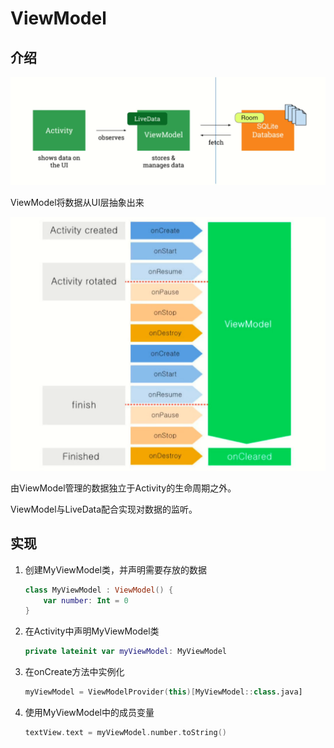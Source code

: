 # ViewModel

## 介绍

![image-20221102170743112](./assets/mvc.png)

ViewModel将数据从UI层抽象出来

![image-20221102190253813](./assets/image-20221102190253813.png)

由ViewModel管理的数据独立于Activity的生命周期之外。

ViewModel与LiveData配合实现对数据的监听。

## 实现

1. 创建MyViewModel类，并声明需要存放的数据

   ```kotlin
   class MyViewModel : ViewModel() {
       var number: Int = 0
   }
   ```

2. 在Activity中声明MyViewModel类

   ```kotlin
   private lateinit var myViewModel: MyViewModel
   ```

3. 在onCreate方法中实例化

   ```kotlin
   myViewModel = ViewModelProvider(this)[MyViewModel::class.java]
   ```

4. 使用MyViewModel中的成员变量

   ```kotlin
   textView.text = myViewModel.number.toString()
   ```

   
